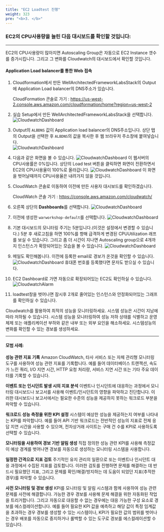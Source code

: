 ```yaml
---
title: "EC2 Loadtest 진행"
weight: 323
pre: "<b>3. </b>"
---
```


### EC2의 CPU사용량을 늘린 다음 대시보드를 확인할 것입니다:
---
EC2의 CPU사용량이 많아지면 Autoscaling Group은 자동으로 EC2 Instance 갯수를 증가시킵니다. 그리고 그 변화를 Cloudwatch의 대시보드에서 확인할 것입니다. 

#### Application Load balancer를 통한 Web 접속

1. Cloudformation에서 만든 WellArchitectedFrameworkLabsStack의 Output에 Application Load balancer의 DNS주소가 있습니다. 

    CloudFormation 콘솔로 가기 : https://us-west-2.console.aws.amazon.com/cloudformation/home?region=us-west-2
 
1. 실습 Setup에서 만든 WellArchitectedFrameworkLabsStack을 선택합니다. 
    ![CloudwatchDashboard](/images/war/cloudwatch-stack.png#medium)

1. Output의 `ALBDNS` 값이 Application load balancer의 DNS주소입니다. 상단 탭의 Output을 선택한 후 `ALBDNS`의 값을 복사한 후 웹 브라우저 주소창에 붙여넣습니다.    
    ![CloudwatchDashboard](/images/war/cloudwatch-albdns.png#medium)

1. 다음과 같은 화면을 볼 수 있습니다. 
    ![CloudwatchDashboard](/images/war/cloudwatch-ec2.png#medium)
    이 웹서버의 CPU사용률은 0%입니다. 상단의 Load test 버튼을 클릭하면 화면이 전환하면서 EC2의 CPU사용율이 100%로 올라갑니다. 
    ![CloudwatchDashboard](/images/war/cloudwatch-ec2-loadtest.png#medium)
    이 화면을 벗어날때까지 CPU사용율은 내려가지 않을 것입니다.  

1. CloudWatch 콘솔로 이동하여 이전에 만든 사용자 대시보드를 확인하겠습니다.

    CloudWatch 콘솔 가기 : https://console.aws.amazon.com/cloudwatch/ 

1. 오른쪽 상단의 **Dashboards**를 선택합니다. 
    ![CloudwatchDashboard](/images/war/cloudwatch-dashboard.png#medium)

1. 이전에 생성한 `warworkshop-default`를 선택합니다. 
    ![CloudwatchDashboard](/images/war/cloudwatch-ec2-dashboard.png#medium)

1. 기본 대시보드의 모니터링 주기는 5분입니다.(이것은 설정에서 변경할 수 있습니다.) 5분 후 새로고침을 하면 100%를 향해 급격하게 변경된 CPUUtilization 래프를 보실 수 있습니다. 그리고 좀 더 시간이 지나면 Autoscaling group으로 4개까지 인스턴스가 확장되어있는 모습을 볼 수 있습니다. 
    ![CloudwatchDashboard](/images/war/cloudwatch-change.png)

1. 메일도 확인해봅니다. 이전에 등록한 email로 경보가 온것을 확인할 수 있습니다. 
    ![CloudwatchDashboard](/images/war/cloudwatch-alarm-mail.png)
    휴대폰 번호를 등록했다면 문자도 받으실 수 있습니다. 
1. EC2 Dashboard로 가면 자동으로 확장되어있는 EC2도 확인하실 수 있습니다. 
      ![CloudwatchAlarm](/images/war/cloudwatch-ec2-autoscaling.png#medium)

1. loadtest창을 벗어나면 잠시후 2개로 줄어있는 인스턴스와 안정화되어있는 그래프를 확인하실 수 있습니다. 

Cloudwatch를 활용하여 최적의 성능을 모니터링하세요. 시스템 성능은 시간이 지남에 따라 저하될 수 있습니다. 시스템 성능을 모니터링하여 성능 저하 상태를 식별하고 운영체제 또는 애플리케이션 부하와 같은 내부 또는 외부 요인을 해소하세요. 시스템성능의 변화를 확인할 수 있는 경보를 생성하세요. 

---

#### 모범 사례:
**성능 관련 지표 기록**
    Amazon CloudWatch, 타사 서비스 또는 자체 관리형 모니터링 도구를 사용하여 성능 관련 지표를 기록합니다. 예를 들어 데이터베이스 트랜잭션, 속도가 느린 쿼리, I/O 지연 시간, HTTP 요청 처리량, 서비스 지연 시간 또는 기타 주요 데이터를 기록할 수 있습니다.

**이벤트 또는 인시던트 발생 시의 지표 분석**
    이벤트나 인시던트에 대응하는 과정에서 모니터링 대시보드나 보고서를 사용해 이벤트/인시던트의 영향을 파악하고 진단합니다. 이러한 대시보드나   보고서에서는 필요한 수준의 성능을 제공하지 못하는 워크로드 부분을 파악할 수 있습니다.

**워크로드 성능 측정을 위한 KPI 설정**
    시스템이 예상한 성능을 제공하는지 여부를 나타내는 KPI를 파악합니다. 예를 들어 API 기반 워크로드는 전반적인 성능의 지표로 전체 응답 지연 시간을 사용할 수 있으며, 전자상거래 사이트는 구매 건 수를 KPI로 사용하도록 선택할 수 있습니다.

**모니터링을 사용하여 경보 기반 알림 생성**
    직접 정의한 성능 관련 KPI를 사용해 측정값이 예상 경계를 벗어나면 경보를 자동으로 생성하는 모니터링 시스템을 사용합니다.

**일정한 간격으로 지표 검토**
    주기적인 유지 관리의 일환으로 또는 이벤트나 인시던트 대응 과정에서 수집된 지표를 검토합니다. 이러한 검토를 진행하면 문제를 해결하는 데 반드시 필요했던 지표, 그리고 문제를 확인/해결/방지하는 데 도움이 되었던 지표(추적한 경우)를 파악할 수 있습니다.
    
**사전 모니터링 및 경보 생성**
    KPI를 모니터링 및 알림 시스템과 함께 사용하여 성능 관련 문제를 사전에 해결합니다. 가능한 경우 경보를 사용해 문제 해결을 위한 자동화된 작업을 트리거합니다. 그리고 자동으로 대응할 수 없는 경우에는 대응 가능한 구성 요소로 경보를 에스컬레이션합니다. 예를 들어 필요한 KPI 값을 예측하고 해당 값이 특정 임계값을 초과하는 경우 경보를 생성할 수 있는 시스템이나, KPI가 필요한 값의 범위를 벗어나는 경우 배포를 자동으로 중지하거나 롤백할 수 있는 도구로 경보를 에스컬레이션할 수 있습니다.

